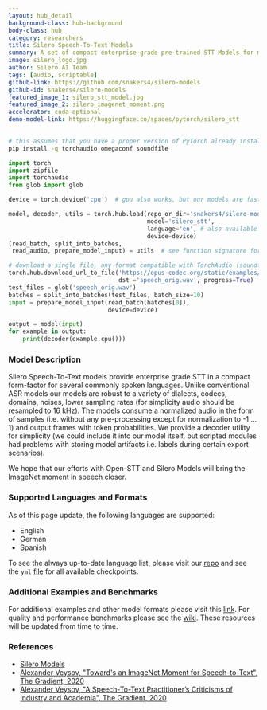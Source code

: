 ```yaml
---
layout: hub_detail
background-class: hub-background
body-class: hub
category: researchers
title: Silero Speech-To-Text Models
summary: A set of compact enterprise-grade pre-trained STT Models for multiple languages.
image: silero_logo.jpg
author: Silero AI Team
tags: [audio, scriptable]
github-link: https://github.com/snakers4/silero-models
github-id: snakers4/silero-models
featured_image_1: silero_stt_model.jpg
featured_image_2: silero_imagenet_moment.png
accelerator: cuda-optional
demo-model-link: https://huggingface.co/spaces/pytorch/silero_stt
---
```


```bash
# this assumes that you have a proper version of PyTorch already installed
pip install -q torchaudio omegaconf soundfile
```

```python
import torch
import zipfile
import torchaudio
from glob import glob

device = torch.device('cpu')  # gpu also works, but our models are fast enough for CPU

model, decoder, utils = torch.hub.load(repo_or_dir='snakers4/silero-models',
                                       model='silero_stt',
                                       language='en', # also available 'de', 'es'
                                       device=device)
(read_batch, split_into_batches,
 read_audio, prepare_model_input) = utils  # see function signature for details

# download a single file, any format compatible with TorchAudio (soundfile backend)
torch.hub.download_url_to_file('https://opus-codec.org/static/examples/samples/speech_orig.wav',
                               dst ='speech_orig.wav', progress=True)
test_files = glob('speech_orig.wav')
batches = split_into_batches(test_files, batch_size=10)
input = prepare_model_input(read_batch(batches[0]),
                            device=device)

output = model(input)
for example in output:
    print(decoder(example.cpu()))
```

### Model Description

Silero Speech-To-Text models provide enterprise grade STT in a compact form-factor for several commonly spoken languages. Unlike conventional ASR models our models are robust to a variety of dialects, codecs, domains, noises, lower sampling rates (for simplicity audio should be resampled to 16 kHz). The models consume a normalized audio in the form of samples (i.e. without any pre-processing except for normalization to -1 ... 1) and output frames with token probabilities. We provide a decoder utility for simplicity (we could include it into our model itself, but scripted modules had problems with storing model artifacts i.e. labels during certain export scenarios).

We hope that our efforts with Open-STT and Silero Models will bring the ImageNet moment in speech closer.

### Supported Languages and Formats

As of this page update, the following languages are supported:

- English
- German
- Spanish

To see the always up-to-date language list, please visit our [repo](https://github.com/snakers4/silero-models) and see the `yml` [file](https://github.com/snakers4/silero-models/blob/master/models.yml) for all available checkpoints.

### Additional Examples and Benchmarks

For additional examples and other model formats please visit this [link](https://github.com/snakers4/silero-models). For quality and performance benchmarks please see the [wiki](https://github.com/snakers4/silero-models/wiki). These resources will be updated from time to time.

### References

- [Silero Models](https://github.com/snakers4/silero-models)
- [Alexander Veysov, "Toward's an ImageNet Moment for Speech-to-Text", The Gradient, 2020](https://thegradient.pub/towards-an-imagenet-moment-for-speech-to-text/)
- [Alexander Veysov, "A Speech-To-Text Practitioner’s Criticisms of Industry and Academia", The Gradient, 2020](https://thegradient.pub/a-speech-to-text-practitioners-criticisms-of-industry-and-academia/)

